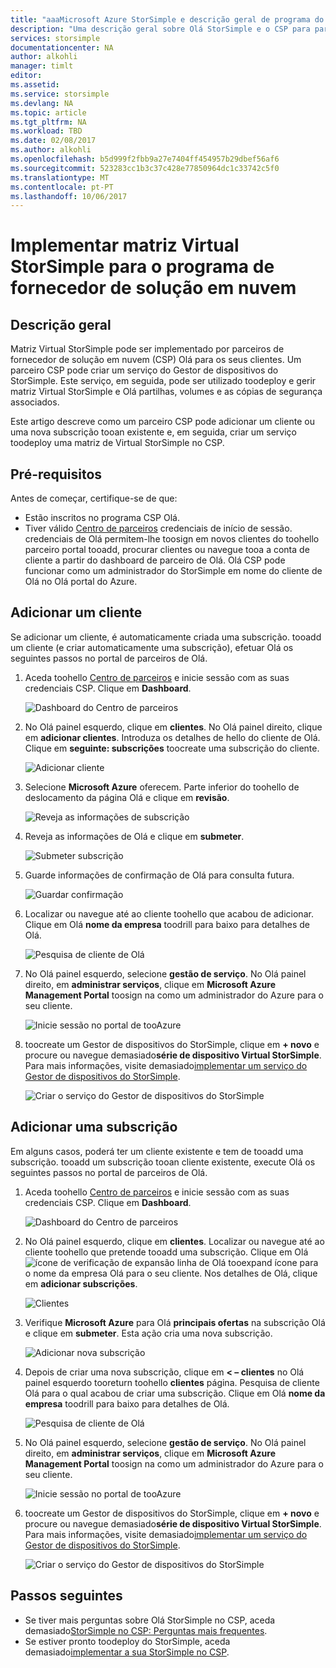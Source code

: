 ```yaml
---
title: "aaaMicrosoft Azure StorSimple e descrição geral de programa do fornecedor de soluções de nuvem | Microsoft Docs"
description: "Uma descrição geral sobre Olá StorSimple e o CSP para parceiros do StorSimple."
services: storsimple
documentationcenter: NA
author: alkohli
manager: timlt
editor: 
ms.assetid: 
ms.service: storsimple
ms.devlang: NA
ms.topic: article
ms.tgt_pltfrm: NA
ms.workload: TBD
ms.date: 02/08/2017
ms.author: alkohli
ms.openlocfilehash: b5d999f2fbb9a27e7404ff454957b29dbef56af6
ms.sourcegitcommit: 523283cc1b3c37c428e77850964dc1c33742c5f0
ms.translationtype: MT
ms.contentlocale: pt-PT
ms.lasthandoff: 10/06/2017
---
```

# <a name="deploy-storsimple-virtual-array-for-cloud-solution-provider-program"></a>Implementar matriz Virtual StorSimple para o programa de fornecedor de solução em nuvem

## <a name="overview"></a>Descrição geral

Matriz Virtual StorSimple pode ser implementado por parceiros de fornecedor de solução em nuvem (CSP) Olá para os seus clientes. Um parceiro CSP pode criar um serviço do Gestor de dispositivos do StorSimple. Este serviço, em seguida, pode ser utilizado toodeploy e gerir matriz Virtual StorSimple e Olá partilhas, volumes e as cópias de segurança associados.

Este artigo descreve como um parceiro CSP pode adicionar um cliente ou uma nova subscrição tooan existente e, em seguida, criar um serviço toodeploy uma matriz de Virtual StorSimple no CSP.

## <a name="prerequisites"></a>Pré-requisitos

Antes de começar, certifique-se de que:

- Estão inscritos no programa CSP Olá.
- Tiver válido [Centro de parceiros](http://partnercenter.microsoft.com/) credenciais de início de sessão. credenciais de Olá permitem-lhe toosign em novos clientes do toohello parceiro portal tooadd, procurar clientes ou navegue tooa a conta de cliente a partir do dashboard de parceiro de Olá. Olá CSP pode funcionar como um administrador do StorSimple em nome do cliente de Olá no Olá portal do Azure.
                             
## <a name="add-a-customer"></a>Adicionar um cliente

Se adicionar um cliente, é automaticamente criada uma subscrição. tooadd um cliente (e criar automaticamente uma subscrição), efetuar Olá os seguintes passos no portal de parceiros de Olá.

1. Aceda toohello [Centro de parceiros](http://partnercenter.microsoft.com/) e inicie sessão com as suas credenciais CSP. Clique em **Dashboard**.

     ![Dashboard do Centro de parceiros](./media/storsimple-partner-csp-deploy/image1.png)
                              
2. No Olá painel esquerdo, clique em **clientes**. No Olá painel direito, clique em **adicionar clientes**. Introduza os detalhes de hello do cliente de Olá. Clique em **seguinte: subscrições** toocreate uma subscrição do cliente.

    ![Adicionar cliente](./media/storsimple-partner-csp-deploy/image2.png)

3.  Selecione **Microsoft Azure** oferecem. Parte inferior do toohello de deslocamento da página Olá e clique em **revisão**.

    ![Reveja as informações de subscrição](./media/storsimple-partner-csp-deploy/image3.png)
                              
4. Reveja as informações de Olá e clique em **submeter**.

    ![Submeter subscrição](./media/storsimple-partner-csp-deploy/image4.png)

5. Guarde informações de confirmação de Olá para consulta futura.

    ![Guardar confirmação](./media/storsimple-partner-csp-deploy/image5.png)

6. Localizar ou navegue até ao cliente toohello que acabou de adicionar. Clique em Olá **nome da empresa** toodrill para baixo para detalhes de Olá.

    ![Pesquisa de cliente de Olá](./media/storsimple-partner-csp-deploy/image6.png)  

7. No Olá painel esquerdo, selecione **gestão de serviço**. No Olá painel direito, em **administrar serviços**, clique em **Microsoft Azure Management Portal** toosign na como um administrador do Azure para o seu cliente.

    ![Inicie sessão no portal de tooAzure](./media/storsimple-partner-csp-deploy/image9.png)

8. toocreate um Gestor de dispositivos do StorSimple, clique em **+ novo** e procure ou navegue demasiado**série de dispositivo Virtual StorSimple**. Para mais informações, visite demasiado[implementar um serviço do Gestor de dispositivos do StorSimple](storsimple-virtual-array-manage-service.md).

    ![Criar o serviço do Gestor de dispositivos do StorSimple](./media/storsimple-partner-csp-deploy/image8.png)


## <a name="add-a-subscription"></a>Adicionar uma subscrição

Em alguns casos, poderá ter um cliente existente e tem de tooadd uma subscrição. tooadd um subscrição tooan cliente existente, execute Olá os seguintes passos no portal de parceiros de Olá.

1. Aceda toohello [Centro de parceiros](http://partnercenter.microsoft.com/) e inicie sessão com as suas credenciais CSP. Clique em **Dashboard**.

     ![Dashboard do Centro de parceiros](./media/storsimple-partner-csp-deploy/image1.png)
                              
2. No Olá painel esquerdo, clique em **clientes**. Localizar ou navegue até ao cliente toohello que pretende tooadd uma subscrição. Clique em Olá ![ícone de verificação de expansão](./media/storsimple-partner-csp-deploy/expand_pane_icon.png) linha de Olá tooexpand ícone para o nome da empresa Olá para o seu cliente. Nos detalhes de Olá, clique em **adicionar subscrições**.

    ![Clientes](./media/storsimple-partner-csp-deploy/image10.png)

3. Verifique **Microsoft Azure** para Olá **principais ofertas** na subscrição Olá e clique em **submeter**. Esta ação cria uma nova subscrição.

    ![Adicionar nova subscrição](./media/storsimple-partner-csp-deploy/image11.png)

6. Depois de criar uma nova subscrição, clique em **< – clientes** no Olá painel esquerdo tooreturn toohello **clientes** página. Pesquisa de cliente Olá para o qual acabou de criar uma subscrição. Clique em Olá **nome da empresa** toodrill para baixo para detalhes de Olá.

    ![Pesquisa de cliente de Olá](./media/storsimple-partner-csp-deploy/image6.png)  

7. No Olá painel esquerdo, selecione **gestão de serviço**. No Olá painel direito, em **administrar serviços**, clique em **Microsoft Azure Management Portal** toosign na como um administrador do Azure para o seu cliente.

    ![Inicie sessão no portal de tooAzure](./media/storsimple-partner-csp-deploy/image9.png)

8. toocreate um Gestor de dispositivos do StorSimple, clique em **+ novo** e procure ou navegue demasiado**série de dispositivo Virtual StorSimple**. Para mais informações, visite demasiado[implementar um serviço do Gestor de dispositivos do StorSimple](storsimple-virtual-array-manage-service.md).

    ![Criar o serviço do Gestor de dispositivos do StorSimple](./media/storsimple-partner-csp-deploy/image8.png)

## <a name="next-steps"></a>Passos seguintes

- Se tiver mais perguntas sobre Olá StorSimple no CSP, aceda demasiado[StorSimple no CSP: Perguntas mais frequentes](storsimple-partner-csp-faq.md).
- Se estiver pronto toodeploy do StorSimple, aceda demasiado[implementar a sua StorSimple no CSP](storsimple-partner-csp-deploy.md).
